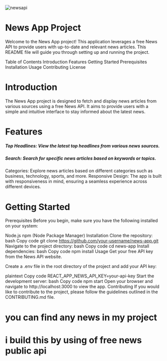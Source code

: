 ![newsapi](https://github.com/yonas-fsaha/news-api-with-nodejs/assets/104067688/eb911bf6-821c-454b-ac92-35bdae2046d1)
# News App Project
Welcome to the News App project! This application leverages a free News API to provide users with up-to-date and relevant news articles. This README file will guide you through setting up and running the project.

Table of Contents
Introduction
Features
Getting Started
Prerequisites
Installation
Usage
Contributing
License
# Introduction
The News App project is designed to fetch and display news articles from various sources using a free News API. It aims to provide users with a simple and intuitive interface to stay informed about the latest news.

# Features
##### Top Headlines: View the latest top headlines from various news sources.
##### Search: Search for specific news articles based on keywords or topics.
Categories: Explore news articles based on different categories such as business, technology, sports, and more.
Responsive Design: The app is built with responsiveness in mind, ensuring a seamless experience across different devices.

# Getting Started
Prerequisites
Before you begin, make sure you have the following installed on your system:

Node.js
npm (Node Package Manager)
Installation
Clone the repository:
bash
Copy code
git clone https://github.com/your-username/news-app.git
Navigate to the project directory:
bash
Copy code
cd news-app
Install dependencies:
bash
Copy code
npm install
Usage
Get your free API key from the News API website.

Create a .env file in the root directory of the project and add your API key:

plaintext
Copy code
REACT_APP_NEWS_API_KEY=your-api-key
Start the development server:
bash
Copy code
npm start
Open your browser and navigate to http://localhost:3000 to view the app.
Contributing
If you would like to contribute to the project, please follow the guidelines outlined in the CONTRIBUTING.md file.

# you can find any news in my project
# i build this by using of free news public api
